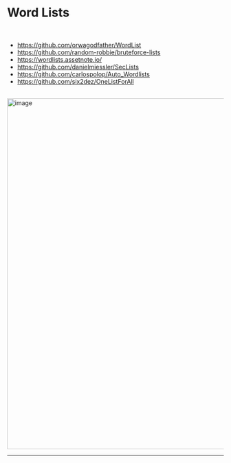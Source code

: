 # Word Lists

</br>

- https://github.com/orwagodfather/WordList
- https://github.com/random-robbie/bruteforce-lists
- https://wordlists.assetnote.io/
- https://github.com/danielmiessler/SecLists
- https://github.com/carlospolop/Auto_Wordlists
- https://github.com/six2dez/OneListForAll


<br>

<img width="817" alt="image" src="https://github.com/Aftab700/VAPT/assets/79740895/c948810b-2ffe-45de-a628-c3b005e94e3f">





-----------------------

